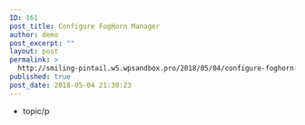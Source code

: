 ```yaml
---
ID: 161
post_title: Configure FogHorn Manager
author: demo
post_excerpt: ""
layout: post
permalink: >
  http://smiling-pintail.w5.wpsandbox.pro/2018/05/04/configure-foghorn-manager/
published: true
post_date: 2018-05-04 21:30:23
---
```

- topic/p